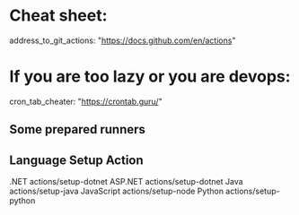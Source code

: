 # Cheat sheet:
address_to_git_actions: "https://docs.github.com/en/actions"

# If you are too lazy or you are devops:
cron_tab_cheater: "https://crontab.guru/"

## Some prepared runners 
## Language	Setup Action
.NET	    actions/setup-dotnet
ASP.NET	    actions/setup-dotnet
Java	    actions/setup-java
JavaScript	actions/setup-node
Python	    actions/setup-python